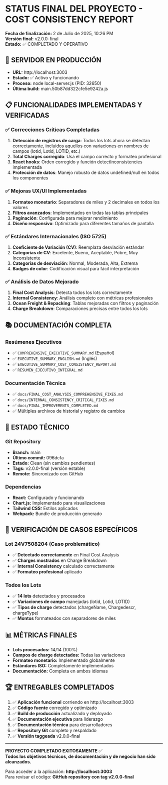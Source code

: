 # STATUS FINAL DEL PROYECTO - COST CONSISTENCY REPORT

**Fecha de finalización:** 2 de Julio de 2025, 10:26 PM  
**Versión final:** v2.0.0-final  
**Estado:** ✅ COMPLETADO Y OPERATIVO  

## 🚀 SERVIDOR EN PRODUCCIÓN

- **URL:** http://localhost:3003
- **Estado:** ✅ Activo y funcionando
- **Proceso:** node local-server.js (PID: 32650)
- **Última build:** main.50b87dd322cfe5e9242a.js

## 📋 FUNCIONALIDADES IMPLEMENTADAS Y VERIFICADAS

### ✅ Correcciones Críticas Completadas
1. **Detección de registros de carga**: Todos los lots ahora se detectan correctamente, incluidos aquellos con variaciones en nombres de campos (lotid, Lotid, LOTID, etc.)
2. **Total Charges corregido**: Usa el campo correcto y formateo profesional
3. **React hooks**: Orden corregido y función detectInconsistencies implementada
4. **Protección de datos**: Manejo robusto de datos undefined/null en todos los componentes

### ✅ Mejoras UX/UI Implementadas
1. **Formateo monetario**: Separadores de miles y 2 decimales en todos los valores
2. **Filtros avanzados**: Implementados en todas las tablas principales
3. **Paginación**: Configurada para mejorar rendimiento
4. **Diseño responsivo**: Optimizado para diferentes tamaños de pantalla

### ✅ Estándares Internacionales (ISO 5725)
1. **Coeficiente de Variación (CV)**: Reemplaza desviación estándar
2. **Categorías de CV**: Excelente, Bueno, Aceptable, Pobre, Muy Inconsistente
3. **Categorías de desviación**: Normal, Moderada, Alta, Extrema
4. **Badges de color**: Codificación visual para fácil interpretación

### ✅ Análisis de Datos Mejorado
1. **Final Cost Analysis**: Detecta todos los lots correctamente
2. **Internal Consistency**: Análisis completo con métricas profesionales
3. **Ocean Freight & Repacking**: Tablas mejoradas con filtros y paginación
4. **Charge Breakdown**: Comparaciones precisas entre todos los lots

## 📚 DOCUMENTACIÓN COMPLETA

### Resúmenes Ejecutivos
- ✅ `COMPREHENSIVE_EXECUTIVE_SUMMARY.md` (Español)
- ✅ `EXECUTIVE_SUMMARY_ENGLISH.md` (Inglés)
- ✅ `EXECUTIVE_SUMMARY_COST_CONSISTENCY_REPORT.md`
- ✅ `RESUMEN_EJECUTIVO_INTEGRAL.md`

### Documentación Técnica
- ✅ `docs/FINAL_COST_ANALYSIS_COMPREHENSIVE_FIXES.md`
- ✅ `docs/INTERNAL_CONSISTENCY_CRITICAL_FIXES.md`
- ✅ `docs/FINAL_IMPROVEMENTS_COMPLETED.md`
- ✅ Múltiples archivos de historial y registro de cambios

## 🔧 ESTADO TÉCNICO

### Git Repository
- **Branch:** main
- **Último commit:** 096dcfa
- **Estado:** Clean (sin cambios pendientes)
- **Tags:** v2.0.0-final (versión estable)
- **Remote:** Sincronizado con GitHub

### Dependencias
- **React:** Configurado y funcionando
- **Chart.js:** Implementado para visualizaciones
- **Tailwind CSS:** Estilos aplicados
- **Webpack:** Bundle de producción generado

## 🎯 VERIFICACIÓN DE CASOS ESPECÍFICOS

### Lot 24V7508204 (Caso problemático)
- ✅ **Detectado correctamente** en Final Cost Analysis
- ✅ **Charges mostrados** en Charge Breakdown
- ✅ **Internal Consistency** calculado correctamente
- ✅ **Formateo profesional** aplicado

### Todos los Lots
- ✅ **14 lots** detectados y procesados
- ✅ **Variaciones de campo** manejadas (lotid, Lotid, LOTID)
- ✅ **Tipos de charge** detectados (chargeName, Chargedescr, chargeType)
- ✅ **Montos** formateados con separadores de miles

## 📊 MÉTRICAS FINALES

- **Lots procesados:** 14/14 (100%)
- **Campos de charge detectados:** Todas las variaciones
- **Formateo monetario:** Implementado globalmente  
- **Estándares ISO:** Completamente implementados
- **Documentación:** Completa en ambos idiomas

## 🏆 ENTREGABLES COMPLETADOS

1. ✅ **Aplicación funcional** corriendo en http://localhost:3003
2. ✅ **Código fuente** corregido y optimizado
3. ✅ **Build de producción** actualizado y deployado
4. ✅ **Documentación ejecutiva** para liderazgo
5. ✅ **Documentación técnica** para desarrolladores
6. ✅ **Repository Git** completo y respaldado
7. ✅ **Versión taggeada** v2.0.0-final

---

**PROYECTO COMPLETADO EXITOSAMENTE** ✅  
**Todos los objetivos técnicos, de documentación y de negocio han sido alcanzados.**

Para acceder a la aplicación: **http://localhost:3003**  
Para revisar el código: **GitHub repository con tag v2.0.0-final**
